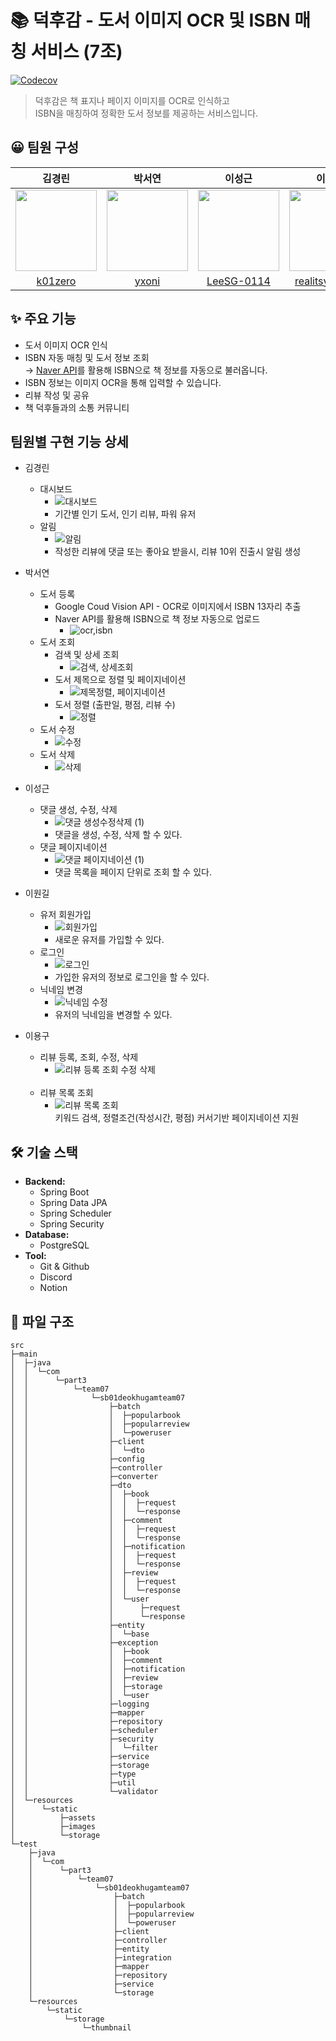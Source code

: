 # 📚 덕후감 - 도서 이미지 OCR 및 ISBN 매칭 서비스 (7조)

[![Codecov](https://codecov.io/gh/SB01-Team07/sb01-deokhugam-team07/branch/main/graph/badge.svg)](https://codecov.io/gh/SB01-Team07/sb01-deokhugam-team07)

> 덕후감은 책 표지나 페이지 이미지를 OCR로 인식하고   
> ISBN을 매칭하여 정확한 도서 정보를 제공하는 서비스입니다.

## 😀 팀원 구성
| 김경린                     | 박서연                | 이성근                                         | 이원길                     | 이용구                     |
|:-------------------------:|:--------------------:|:---------------------------------------------:|:-------------------------:|:-------------------------:|
| <img src="https://avatars.githubusercontent.com/u/133985654?v=4" width="130"> | <img src="https://avatars.githubusercontent.com/u/90109410?v=4" width="130"> | <img src="https://avatars.githubusercontent.com/u/61682044?v=4" width="130">| <img src="https://avatars.githubusercontent.com/u/139864668?v=4" width="130"> | <img src="https://avatars.githubusercontent.com/u/86422079?v=4" width="130"> |
| [k01zero](https://github.com/k01zero) | [yxoni](https://github.com/yxoni) | [LeeSG-0114](https://github.com/LeeSG-0114) | [realitsyourman](https://github.com/realitsyourman) | [reflash407](https://github.com/reflash407) |

## ✨ 주요 기능

- 도서 이미지 OCR 인식
- ISBN 자동 매칭 및 도서 정보 조회  
  → [Naver API](https://developers.naver.com/docs/serviceapi/search/book/book.md#%EC%B1%85)를 활용해 ISBN으로 책 정보를 자동으로 불러옵니다.
- ISBN 정보는 이미지 OCR을 통해 입력할 수 있습니다.
- 리뷰 작성 및 공유
- 책 덕후들과의 소통 커뮤니티

## 팀원별 구현 기능 상세

- 김경린
  - 대시보드
    - ![대시보드](https://github.com/user-attachments/assets/b8711f01-1af2-41d9-a0d8-ab1d0268b4f2)
    - 기간별 인기 도서, 인기 리뷰, 파워 유저
  - 알림
    - ![알림](https://github.com/user-attachments/assets/3ba32942-a866-4602-8aed-c9985694c051)
    - 작성한 리뷰에 댓글 또는 좋아요 받을시, 리뷰 10위 진출시 알림 생성
- 박서연
  - 도서 등록
    - Google Coud Vision API - OCR로 이미지에서 ISBN 13자리 추출
    - Naver API를 활용해 ISBN으로 책 정보 자동으로 업로드
      - ![ocr,isbn](https://github.com/user-attachments/assets/382612e5-6dba-4f68-8ff2-99cf91e4ff9b)
  - 도서 조회
    - 검색 및 상세 조회
      - ![검색, 상세조회](https://github.com/user-attachments/assets/76cff918-92e9-4b11-8b03-857a646d47ea)
    - 도서 제목으로 정렬 및 페이지네이션
      - ![제목정렬, 페이지네이션](https://github.com/user-attachments/assets/4654df28-109d-4c1c-88c5-03bd3e7ced91)
    - 도서 정렬 (출판일, 평점, 리뷰 수)
      - ![정렬](https://github.com/user-attachments/assets/294bbf5b-6774-4da7-ad0b-0f8edcd9145e)
  - 도서 수정
    - ![수정](https://github.com/user-attachments/assets/83561b04-502b-4a5b-9f7f-0aa90b552637)
  - 도서 삭제
    - ![삭제](https://github.com/user-attachments/assets/1992eb56-0ebd-4837-b3cb-7e2d1cb54a71)

- 이성근
  - 댓글 생성, 수정, 삭제
    - ![댓글 생성수정삭제 (1)](https://github.com/user-attachments/assets/7589350e-5070-4d3b-b64f-6bbd48cece3b)
    - 댓글을 생성, 수정, 삭제 할 수 있다.
  - 댓글 페이지네이션
    - ![댓글 페이지네이션 (1)](https://github.com/user-attachments/assets/2a5bd811-55a1-4107-96ce-a8a7fa839d94)
    - 댓글 목록을 페이지 단위로 조회 할 수 있다.
- 이원길
  - 유저 회원가입
    - ![회원가입](https://github.com/user-attachments/assets/561ec82f-c4fd-444a-bb1c-61ec0a4285bb)
    - 새로운 유저를 가입할 수 있다.
  - 로그인
    - ![로그인](https://github.com/user-attachments/assets/a16404c8-eb72-4558-9e64-4ac6f0cc85ec)
    - 가입한 유저의 정보로 로그인을 할 수 있다.
  - 닉네임 변경
    - ![닉네임 수정](https://github.com/user-attachments/assets/39ad1299-f361-47d9-9488-cb669b3852c8)
    - 유저의 닉네임을 변경할 수 있다.

- 이용구
  - 리뷰 등록, 조회, 수정, 삭제 </br>
    - ![리뷰 등록 조회 수정 삭제](https://github.com/user-attachments/assets/d78b33db-c236-4afb-beea-f5a638f8343c) </br></br>
  - 리뷰 목록 조회 </br>
    - ![리뷰 목록 조회](https://github.com/user-attachments/assets/16bc8935-f79f-4eb5-a39f-c4471006e7e7) </br>
    키워드 검색, 정렬조건(작성시간, 평점) 커서기반 페이지네이션 지원



## 🛠️ 기술 스택

- **Backend:** 
  - Spring Boot
  - Spring Data JPA
  - Spring Scheduler
  - Spring Security  
- **Database:** 
  - PostgreSQL  
- **Tool:** 
  - Git & Github
  - Discord
  - Notion 
 

## 📁 파일 구조

````
src
├─main
│  ├─java
│  │  └─com
│  │      └─part3
│  │          └─team07
│  │              └─sb01deokhugamteam07
│  │                  ├─batch
│  │                  │  ├─popularbook
│  │                  │  ├─popularreview
│  │                  │  └─poweruser
│  │                  ├─client
│  │                  │  └─dto
│  │                  ├─config
│  │                  ├─controller
│  │                  ├─converter
│  │                  ├─dto
│  │                  │  ├─book
│  │                  │  │  ├─request
│  │                  │  │  └─response
│  │                  │  ├─comment
│  │                  │  │  ├─request
│  │                  │  │  └─response
│  │                  │  ├─notification
│  │                  │  │  ├─request
│  │                  │  │  └─response
│  │                  │  ├─review
│  │                  │  │  ├─request
│  │                  │  │  └─response
│  │                  │  └─user
│  │                  │      ├─request
│  │                  │      └─response
│  │                  ├─entity
│  │                  │  └─base
│  │                  ├─exception
│  │                  │  ├─book
│  │                  │  ├─comment
│  │                  │  ├─notification
│  │                  │  ├─review
│  │                  │  ├─storage
│  │                  │  └─user
│  │                  ├─logging
│  │                  ├─mapper
│  │                  ├─repository
│  │                  ├─scheduler
│  │                  ├─security
│  │                  │  └─filter
│  │                  ├─service
│  │                  ├─storage
│  │                  ├─type
│  │                  ├─util
│  │                  └─validator
│  └─resources
│      └─static
│          ├─assets
│          ├─images
│          └─storage
└─test
    ├─java
    │  └─com
    │      └─part3
    │          └─team07
    │              └─sb01deokhugamteam07
    │                  ├─batch
    │                  │  ├─popularbook
    │                  │  ├─popularreview
    │                  │  └─poweruser
    │                  ├─client
    │                  ├─controller
    │                  ├─entity
    │                  ├─integration
    │                  ├─mapper
    │                  ├─repository
    │                  ├─service
    │                  └─storage
    └─resources
        └─static
            └─storage
                └─thumbnail


